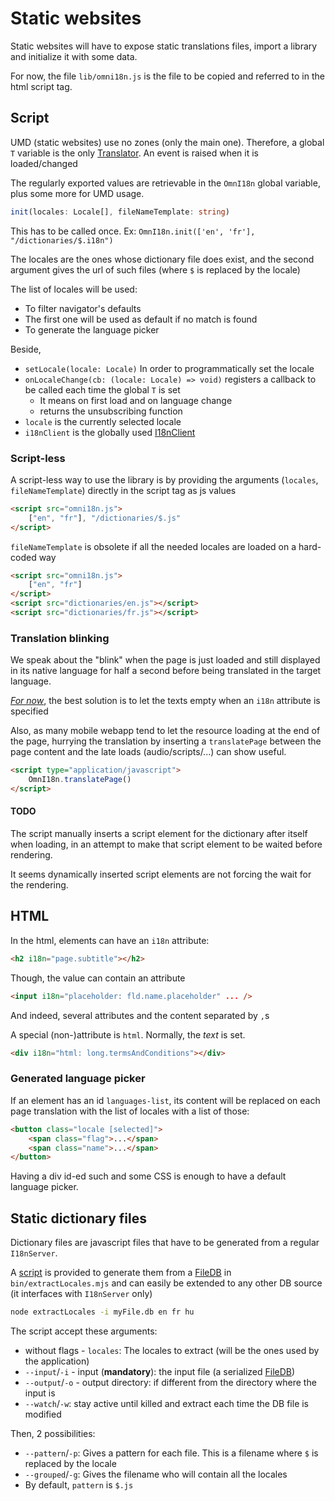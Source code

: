 # Static websites

Static websites will have to expose static translations files, import a library and initialize it with some data.

For now, the file `lib/omni18n.js` is the file to be copied and referred to in the html script tag.

## Script

UMD (static websites) use no zones (only the main one). Therefore, a global `T` variable is the only [Translator](./translator.md). An event is raised when it is loaded/changed

The regularly exported values are retrievable in the `OmnI18n` global variable, plus some more for UMD usage.

```ts
init(locales: Locale[], fileNameTemplate: string)
```

This has to be called once. Ex: `OmnI18n.init(['en', 'fr'], "/dictionaries/$.i18n")`

The locales are the ones whose dictionary file does exist, and the second argument gives the url of such files (where `$` is replaced by the locale)

The list of locales will be used:

- To filter navigator's defaults
- The first one will be used as default if no match is found
- To generate the language picker

Beside,

- `setLocale(locale: Locale)` In order to programmatically set the locale
- `onLocaleChange(cb: (locale: Locale) => void)` registers a callback to be called each time the global `T` is set
  - It means on first load and on language change
  - returns the unsubscribing function
- `locale` is the currently selected locale
- `i18nClient` is the globally used [I18nClient](./client.md)

### Script-less

A script-less way to use the library is by providing the arguments (`locales`, `fileNameTemplate`) directly in the script tag as js values

```html
<script src="omni18n.js">
	["en", "fr"], "/dictionaries/$.js"
</script>
```

`fileNameTemplate` is obsolete if all the needed locales are loaded on a hard-coded way

```html
<script src="omni18n.js">
	["en", "fr"]
</script>
<script src="dictionaries/en.js"></script>
<script src="dictionaries/fr.js"></script>
```

### Translation blinking

We speak about the "blink" when the page is just loaded and still displayed in its native language for half a second before being translated in the target language.

[_For now_](#todo), the best solution is to let the texts empty when an `i18n` attribute is specified

Also, as many mobile webapp tend to let the resource loading at the end of the page, hurrying the translation by inserting a `translatePage` between the page content and the late loads (audio/scripts/...) can show useful.

```html
<script type="application/javascript">
	OmnI18n.translatePage()
</script>
```

#### TODO

The script manually inserts a script element for the dictionary after itself when loading, in an attempt to make that script element to be waited before rendering.

It seems dynamically inserted script elements are not forcing the wait for the rendering.

## HTML

In the html, elements can have an `i18n` attribute:

```html
<h2 i18n="page.subtitle"></h2>
```

Though, the value can contain an attribute

```html
<input i18n="placeholder: fld.name.placeholder" ... />
```

And indeed, several attributes and the content separated by `,`s

A special (non-)attribute is `html`. Normally, the _text_ is set.

```html
<div i18n="html: long.termsAndConditions"></div>
```

### Generated language picker

If an element has an id `languages-list`, its content will be replaced on each page translation with the list of locales with a list of those:

```html
<button class="locale [selected]">
	<span class="flag">...</span>
	<span class="name">...</span>
</button>
```

Having a div id-ed such and some CSS is enough to have a default language picker.

## Static dictionary files

Dictionary files are javascript files that have to be generated from a regular `I18nServer`.

A [script](../src/umd/extractLocales.ts) is provided to generate them from a [FileDB](./db.md#filedb) in `bin/extractLocales.mjs` and can easily be extended to any other DB source (it interfaces with `I18nServer` only)

```sh
node extractLocales -i myFile.db en fr hu
```

The script accept these arguments:

- without flags - `locales`: The locales to extract (will be the ones used by the application)
- `--input`/`-i` - input (**mandatory**): the input file (a serialized [FileDB](db.md#filedb))
- `--output`/`-o` - output directory: if different from the directory where the input is
- `--watch`/`-w`: stay active until killed and extract each time the DB file is modified

Then, 2 possibilities:

- `--pattern`/`-p`: Gives a pattern for each file. This is a filename where `$` is replaced by the locale
- `--grouped`/`-g`: Gives the filename who will contain all the locales
- By default, `pattern` is `$.js`
